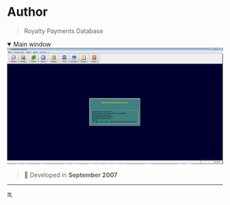 # Author #

> Royalty Payments Database

<details open>
  <summary>Main window</summary>
  <div align="center">
    <img max-width="720px" max-height="477px" src="assets/img/author-001-main-window.png" />
  </div>
</details>

> :calendar: Developed in **September 2007**

---

:scorpius:
